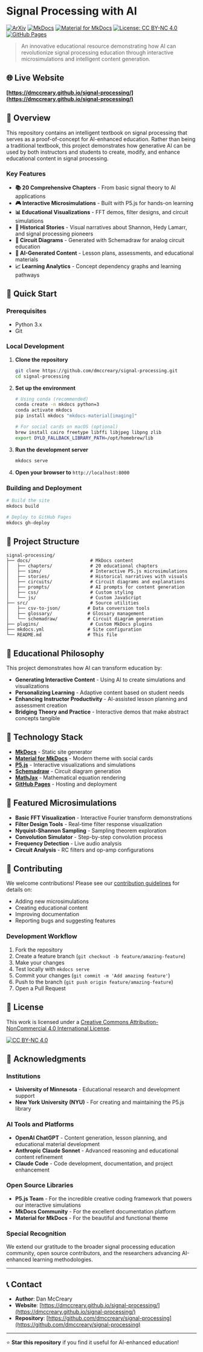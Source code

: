 # Signal Processing with AI

[![ArXiv](https://img.shields.io/badge/cs.MA-2402.14034-B31C1C?logo=arxiv&logoColor=B31C1C)](https://arxiv.org/abs/2509.08950)
[![MkDocs](https://img.shields.io/badge/docs-mkdocs-blue)](https://dmccreary.github.io/signal-processing/)
[![Material for MkDocs](https://img.shields.io/badge/material-mkdocs-teal)](https://squidfunk.github.io/mkdocs-material/)
[![License: CC BY-NC 4.0](https://img.shields.io/badge/License-CC%20BY--NC%204.0-lightgrey.svg)](https://creativecommons.org/licenses/by-nc/4.0/)
[![GitHub Pages](https://img.shields.io/badge/Hosted%20on-GitHub%20Pages-brightgreen)](https://dmccreary.github.io/signal-processing/)

> An innovative educational resource demonstrating how AI can revolutionize signal processing education through interactive microsimulations and intelligent content generation.

## 🌐 Live Website

**[https://dmccreary.github.io/signal-processing/](https://dmccreary.github.io/signal-processing/)**

## 📖 Overview

This repository contains an intelligent textbook on signal processing that serves as a proof-of-concept for AI-enhanced education. Rather than being a traditional textbook, this project demonstrates how generative AI can be used by both instructors and students to create, modify, and enhance educational content in signal processing.

### Key Features

- **📚 20 Comprehensive Chapters** - From basic signal theory to AI applications
- **🎮 Interactive Microsimulations** - Built with P5.js for hands-on learning  
- **📊 Educational Visualizations** - FFT demos, filter designs, and circuit simulations
- **📖 Historical Stories** - Visual narratives about Shannon, Hedy Lamarr, and signal processing pioneers
- **🔧 Circuit Diagrams** - Generated with Schemadraw for analog circuit education
- **🤖 AI-Generated Content** - Lesson plans, assessments, and educational materials
- **📈 Learning Analytics** - Concept dependency graphs and learning pathways

## 🚀 Quick Start

### Prerequisites

- Python 3.x
- Git

### Local Development

1. **Clone the repository**
   ```bash
   git clone https://github.com/dmccreary/signal-processing.git
   cd signal-processing
   ```

2. **Set up the environment**
   ```bash
   # Using conda (recommended)
   conda create -n mkdocs python=3
   conda activate mkdocs
   pip install mkdocs "mkdocs-material[imaging]"
   
   # For social cards on macOS (optional)
   brew install cairo freetype libffi libjpeg libpng zlib
   export DYLD_FALLBACK_LIBRARY_PATH=/opt/homebrew/lib
   ```

3. **Run the development server**
   ```bash
   mkdocs serve
   ```
   
4. **Open your browser to** `http://localhost:8000`

### Building and Deployment

```bash
# Build the site
mkdocs build

# Deploy to GitHub Pages
mkdocs gh-deploy
```

## 📁 Project Structure

```
signal-processing/
├── docs/                      # MkDocs content
│   ├── chapters/              # 20 educational chapters
│   ├── sims/                  # Interactive P5.js microsimulations
│   ├── stories/               # Historical narratives with visuals
│   ├── circuits/              # Circuit diagrams and explanations
│   ├── prompts/               # AI prompts for content generation
│   ├── css/                   # Custom styling
│   └── js/                    # Custom JavaScript
├── src/                       # Source utilities
│   ├── csv-to-json/          # Data conversion tools
│   ├── glossary/             # Glossary management
│   └── schemadraw/           # Circuit diagram generation
├── plugins/                   # Custom MkDocs plugins
├── mkdocs.yml                # Site configuration
└── README.md                 # This file
```

## 🎯 Educational Philosophy

This project demonstrates how AI can transform education by:

- **Generating Interactive Content** - Using AI to create simulations and visualizations
- **Personalizing Learning** - Adaptive content based on student needs
- **Enhancing Instructor Productivity** - AI-assisted lesson planning and assessment creation
- **Bridging Theory and Practice** - Interactive demos that make abstract concepts tangible

## 🔧 Technology Stack

- **[MkDocs](https://www.mkdocs.org/)** - Static site generator
- **[Material for MkDocs](https://squidfunk.github.io/mkdocs-material/)** - Modern theme with social cards
- **[P5.js](https://p5js.org/)** - Interactive visualizations and simulations
- **[Schemadraw](https://cdelker.bitbucket.io/SchemDraw/)** - Circuit diagram generation
- **[MathJax](https://www.mathjax.org/)** - Mathematical equation rendering
- **[GitHub Pages](https://pages.github.com/)** - Hosting and deployment

## 🎨 Featured Microsimulations

- **Basic FFT Visualization** - Interactive Fourier transform demonstrations
- **Filter Design Tools** - Real-time filter response visualization
- **Nyquist-Shannon Sampling** - Sampling theorem exploration
- **Convolution Simulator** - Step-by-step convolution process
- **Frequency Detection** - Live audio analysis
- **Circuit Analysis** - RC filters and op-amp configurations

## 🤝 Contributing

We welcome contributions! Please see our [contribution guidelines](docs/how-we-built-this-site.md) for details on:

- Adding new microsimulations
- Creating educational content
- Improving documentation
- Reporting bugs and suggesting features

### Development Workflow

1. Fork the repository
2. Create a feature branch (`git checkout -b feature/amazing-feature`)
3. Make your changes
4. Test locally with `mkdocs serve`
5. Commit your changes (`git commit -m 'Add amazing feature'`)
6. Push to the branch (`git push origin feature/amazing-feature`)
7. Open a Pull Request

## 📄 License

This work is licensed under a [Creative Commons Attribution-NonCommercial 4.0 International License](https://creativecommons.org/licenses/by-nc/4.0/).

[![CC BY-NC 4.0](https://licensebuttons.net/l/by-nc/4.0/88x31.png)](https://creativecommons.org/licenses/by-nc/4.0/)

## 🙏 Acknowledgments

### Institutions
- **University of Minnesota** - Educational research and development support
- **New York University (NYU)** - For creating and maintaining the P5.js library

### AI Tools and Platforms
- **OpenAI ChatGPT** - Content generation, lesson planning, and educational material development
- **Anthropic Claude Sonnet** - Advanced reasoning and educational content refinement  
- **Claude Code** - Code development, documentation, and project enhancement

### Open Source Libraries
- **P5.js Team** - For the incredible creative coding framework that powers our interactive simulations
- **MkDocs Community** - For the excellent documentation platform
- **Material for MkDocs** - For the beautiful and functional theme

### Special Recognition
We extend our gratitude to the broader signal processing education community, open source contributors, and the researchers advancing AI-enhanced learning methodologies.

---

## 📞 Contact

- **Author**: Dan McCreary
- **Website**: [https://dmccreary.github.io/signal-processing/](https://dmccreary.github.io/signal-processing/)
- **Repository**: [https://github.com/dmccreary/signal-processing](https://github.com/dmccreary/signal-processing)

---

⭐ **Star this repository** if you find it useful for AI-enhanced education!